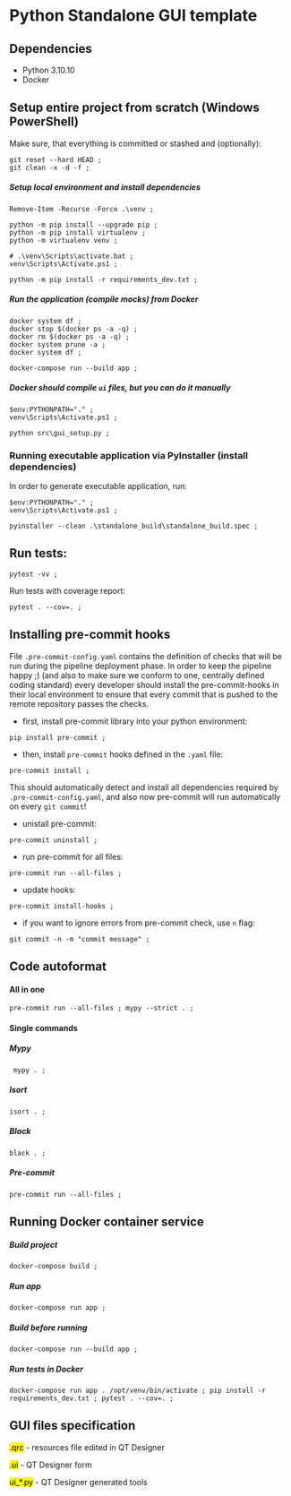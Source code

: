 # Python Standalone GUI template


## Dependencies

- Python 3.10.10
- Docker


## Setup entire project from scratch (Windows PowerShell)

Make sure, that everything is committed or stashed and (optionally):

```commandline
git reset --hard HEAD ; 
git clean -x -d -f ; 
```

##### Setup local environment and install dependencies

```commandline
Remove-Item -Recurse -Force .\venv ; 

python -m pip install --upgrade pip ; 
python -m pip install virtualenv ; 
python -m virtualenv venv ; 

# .\venv\Scripts\activate.bat ; 
venv\Scripts\Activate.ps1 ; 

python -m pip install -r requirements_dev.txt ; 
```

##### Run the application (compile mocks) from Docker

```commandline
docker system df ; 
docker stop $(docker ps -a -q) ; 
docker rm $(docker ps -a -q) ; 
docker system prune -a ; 
docker system df ; 

docker-compose run --build app ; 
```

##### Docker should compile ```ui``` files, but you can do it manually

```commandline
$env:PYTHONPATH="." ; 
venv\Scripts\Activate.ps1 ; 

python src\gui_setup.py ; 
```


### Running executable application via PyInstaller (install dependencies)

In order to generate executable application, run:
```commandline
$env:PYTHONPATH="." ; 
venv\Scripts\Activate.ps1 ; 

pyinstaller --clean .\standalone_build\standalone_build.spec ; 
```


## Run tests:

```commandline
pytest -vv ; 
```

Run tests with coverage report:

```commandline
pytest . --cov=. ; 
```


## Installing pre-commit hooks

File ```.pre-commit-config.yaml``` contains the definition of checks that will be run during the pipeline deployment
phase. In order to keep the pipeline happy ;) (and also to make sure we conform to one, centrally defined coding
standard) every developer should install the pre-commit-hooks in their local environment to ensure that every commit
that is pushed to the remote repository passes the checks.

- first, install pre-commit library into your python environment:

```commandline
pip install pre-commit ; 
```

- then, install ```pre-commit``` hooks defined in the ```.yaml``` file:

```commandline
pre-commit install ; 
```

This should automatically detect and install all dependencies required by ```.pre-commit-config.yaml```, and also now
pre-commit will run automatically on every ```git commit```!

- unistall pre-commit:

```commandline
pre-commit uninstall ; 
```

- run pre-commit for all files:

```commandline
pre-commit run --all-files ; 
```

- update hooks:

```commandline
pre-commit install-hooks ; 
```

- if you want to ignore errors from pre-commit check, use `n` flag:

```commandline
git commit -n -m "commit message" ; 
```


## Code autoformat

#### All in one

```
pre-commit run --all-files ; mypy --strict . ; 
```

#### Single commands

##### Mypy

```commandline
 mypy . ; 
```

##### Isort

```commandline
isort . ; 
```

##### Black

```commandline
black . ; 
```

##### Pre-commit

```commandline
pre-commit run --all-files ; 
```


## Running Docker container service

##### Build project
```commandline
docker-compose build ; 
```

##### Run app
```commandline
docker-compose run app ; 
```

##### Build before running
```commandline
docker-compose run --build app ; 
```

##### Run tests in Docker
```commandline
docker-compose run app . /opt/venv/bin/activate ; pip install -r requirements_dev.txt ; pytest . --cov=. ; 
```


## GUI files specification

<mark>.qrc</mark> - resources file edited in QT Designer

<mark>.ui</mark> - QT Designer form

<mark>ui_*.py</mark> - QT Designer generated tools
